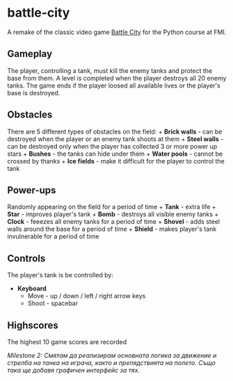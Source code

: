 battle-city
===========

A remake of the classic video game [Battle City](https://en.wikipedia.org/wiki/Battle__City__%28video__game%29) for the Python course at FMI.

Gameplay
--------
The player, controlling a tank, must kill the enemy tanks and protect the base from them. A level is completed when the player destroys all 20 enemy tanks. The game ends if the player loosed all available lives or the player's base is destroyed.

Obstacles
---------
There are 5 different types of obstacles on the field:
    + __Brick walls__ - can be destroyed when the player or an enemy tank shoots at them
    + __Steel walls__ - can be destroyed only when the player has collected 3 or more power up stars
    + __Bushes__ - the tanks can hide under them
    + __Water pools__ - cannot be crossed by thanks
    + __Ice fields__ - make it difficult for the player to control the tank

Power-ups
-------
Randomly appearing on the field for a period of time
    + __Tank__ - extra life
    + __Star__ - improves player's tank
    + __Bomb__ - destroys all visible enemy tanks
    + __Clock__ - feeezes all enemy tanks for a period of time
    + __Shovel__ - adds steel walls around the base for a period of time
    + __Shield__ - makes player's tank invulnerable for a period of time

Controls
--------
The player's tank is be controlled by:
+ __Keyboard__
    + Move - up / down / left / right arrow keys
    + Shoot - spacebar

Highscores
----------
The highest 10 game scores are recorded



_Milestone 2:
Смятам да реализирам основната логика за движение и стрелба на танка на играча, както и препядствията на полето. Също така ще добавя графичен интерфейс за тях._

